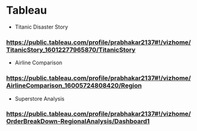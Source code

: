 # Tableau


- Titanic Disaster Story
### https://public.tableau.com/profile/prabhakar2137#!/vizhome/TitanicStory_16012277965870/TitanicStory

- Airline Comparison
### https://public.tableau.com/profile/prabhakar2137#!/vizhome/AirlineComparison_16005724808420/Region

- Superstore Analysis
### https://public.tableau.com/profile/prabhakar2137#!/vizhome/OrderBreakDown-RegionalAnalysis/Dashboard1
